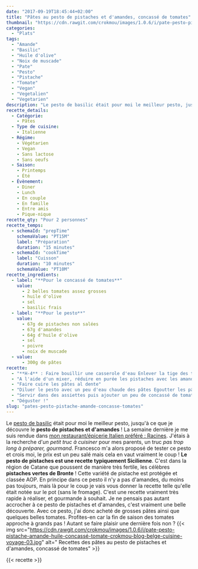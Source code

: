 ```yaml
---
date: "2017-09-19T18:45:44+02:00"
title: "Pâtes au pesto de pistaches et d'amandes, concassé de tomates"
thumbnail: "https://cdn.rawgit.com/crokmou/images/1.0.6/i/pate-pesto-pistache-amande-huile-concassé-tomate-crokmou-blog-belge-cuisine-voyage-01.jpg"
categories:
  - "Plats"
tags:
  - "Amande"
  - "Basilic"
  - "Huile d'olive"
  - "Noix de muscade"
  - "Pate"
  - "Pesto"
  - "Pistache"
  - "Tomate"
  - "Vegan"
  - "Vegetalien"
  - "Vegetarien"
description: "Le pesto de basilic était pour moi le meilleur pesto, jusqu'à ce que je découvre le pesto de pistaches et d'amandes ! La semaine dernière je me suis..."
recette_details:
  - Catégorie:
    - Pâtes
  - Type de cuisine:
    - Italienne
  - Régime:
    - Végétarien
    - Vegan
    - Sans lactose
    - Sans oeufs
  - Saison:
    - Printemps
    - Été
  - Évènement:
    - Diner
    - Lunch
    - En couple
    - En famille
    - Entre amis
    - Pique-nique
recette_qty: "Pour 2 personnes"
recette_temps:
  - schemaId: "prepTime"
    schemaValue: "PT15M"
    label: "Préparation"
    duration: "15 minutes"
  - schemaId: "cookTime"
    label: "Cuisson"
    duration: "10 minutes"
    schemaValue: "PT10M"
recette_ingredients:
  - label: "**Pour le concassé de tomates**"
    value:
      - 2 belles tomates assez grosses
      - huile d'olive
      - sel
      - basilic frais
  - label: "**Pour le pesto**"
    value:
      - 67g de pistaches non salées
      - 67g d'amandes
      - 64g d'huile d'olive
      - sel
      - poivre
      - noix de muscade
  - value:
      - 300g de pâtes
recette:
  - "**H-4** : Faire bouillir une casserole d'eau Enlever la tige des tomates et faire une croix à l'aide d'un couteau sur l'une des extrémités de la tomate Plonger les tomates dans l'eau bouillante pendant 10 secondes environ. Retirer de la casserole et plonger le tout dans de l'eau bien froide. Les tomates sont maintenant plus facile à éplucher. Enlever la peau de toutes les tomates puis les couper en petits dés, en enlevant la pulpe et les pépins (garder de côté pour agrémenter une salade par exemple) Dans un bol, mélanger les tomates avec de l'huile d'olive, du sel et du basilic fraîchement coupé. Réserver au frais quelques heures"
  - "A l'aide d'un mixer, réduire en purée les pistaches avec les amandes et l'huile d'olive. Ajouter ensuite un peu de sel, de poivre et de noix de muscade râpée. Ajuster l'assaisonnement si besoin."
  - "Faire cuire les pâtes al dente"
  - "Diluer le pesto avec un peu d'eau chaude des pâtes Egoutter les pâtes et les mélanger au pesto."
  - "Servir dans des assiettes puis ajouter un peu de concassé de tomates par dessus les pâtes."
  - "Déguster !"
slug: "pates-pesto-pistache-amande-concasse-tomates"
---
```


Le [pesto de basilic](https://crokmou.com/2013/07/pesto-au-basilic-al-genovese) était pour moi le meilleur pesto, jusqu'à ce que je découvre le **pesto de pistaches et d'amandes** ! La semaine dernière je me suis rendue dans [mon restaurant/épicerie Italien préféré : Racines](https://crokmou.com/2017/04/racines-un-restaurant-italien-pas-comme-les-autres-bruxelles). J'étais à la recherche d'_un petit truc à cuisiner_ pour mes parents, un truc _pas trop long à préparer, gourmand_. Francesco m'a alors proposé de tester ce pesto et crois moi, le prix est un peu salé mais cela en vaut vraiment le coup ! **Le pesto de pistaches est une recette typiquement Sicilienne**. C'est dans la région de Catane que poussent de manière très fertile, les célèbres **pistaches vertes de Bronte** ! Cette variété de pistache est protégée et classée AOP. En principe dans ce pesto il n'y a pas d'amandes, du moins pas toujours, mais là pour le coup je vais vous donner la recette telle qu'elle était notée sur le pot (sans le fromage). C'est une recette vraiment très rapide à réaliser, et gourmande à souhait. Je ne pensais pas autant accrocher à ce pesto de pistaches et d'amandes, c'est vraiment une belle découverte. Avec ce pesto, j'ai donc acheté de grosses pâtes ainsi que quelques belles tomates. Profites-en car la fin de saison des tomates approche à grands pas ! Autant se faire plaisir une dernière fois non ? {{< img src="https://cdn.rawgit.com/crokmou/images/1.0.6/i/pate-pesto-pistache-amande-huile-concassé-tomate-crokmou-blog-belge-cuisine-voyage-03.jpg" alt=" Recettes des pâtes au pesto de pistaches et d'amandes, concassé de tomates" >}}

{{< recette >}}
